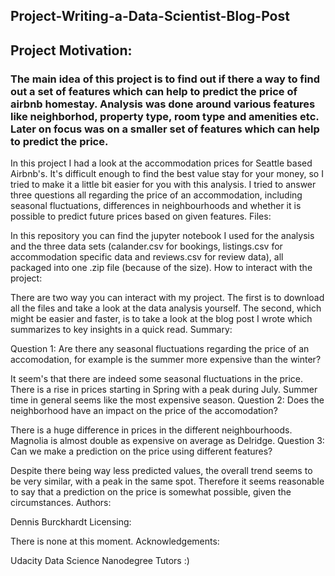 ## Project-Writing-a-Data-Scientist-Blog-Post

## Project Motivation:
### The main idea of this project is to find out if there a way to find out a set of features which can help to predict the price of airbnb homestay. Analysis was done around various features like neighborhod, property type, room type and amenities etc. Later on focus was on a smaller set of features which can help to predict the price. 


In this project I had a look at the accommodation prices for Seattle based Airbnb's. It's difficult enough to find the best value stay for your money, so I tried to make it a little bit easier for you with this analysis. I tried to answer three questions all regarding the price of an accommodation, including seasonal fluctuations, differences in neighbourhoods and whether it is possible to predict future prices based on given features.
Files:

In this repository you can find the jupyter notebook I used for the analysis and the three data sets (calander.csv for bookings, listings.csv for accommodation specific data and reviews.csv for review data), all packaged into one .zip file (because of the size).
How to interact with the project:

There are two way you can interact with my project. The first is to download all the files and take a look at the data analysis yourself. The second, which might be easier and faster, is to take a look at the blog post I wrote which summarizes to key insights in a quick read.
Summary:

Question 1: Are there any seasonal fluctuations regarding the price of an accomodation, for example is the summer more expensive than the winter?

It seem's that there are indeed some seasonal fluctuations in the price. There is a rise in prices starting in Spring with a peak during July. Summer time in general seems like the most expensive season.
Question 2: Does the neighborhood have an impact on the price of the accomodation?

There is a huge difference in prices in the different neighbourhoods. Magnolia is almost double as expensive on average as Delridge.
Question 3: Can we make a prediction on the price using different features?

Despite there being way less predicted values, the overall trend seems to be very similar, with a peak in the same spot. Therefore it seems reasonable to say that a prediction on the price is somewhat possible, given the circumstances.
Authors:

Dennis Burckhardt
Licensing:

There is none at this moment.
Acknowledgements:

Udacity Data Science Nanodegree Tutors :)
